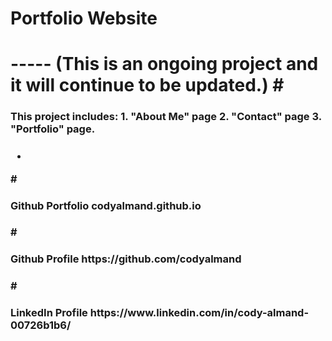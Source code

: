 <h1>Portfolio Website<h1>
-----
(This is an ongoing project and it will continue to be updated.)
#<h3>This project includes:
 1. "About Me" page 
 2. "Contact" page
 3. "Portfolio" page.
 <h3>
 
-
#<h3>Github Portfolio
 codyalmand.github.io
<h3>
#<h3>Github Profile
https://github.com/codyalmand
<h3>
#<h3> LinkedIn Profile 
 https://www.linkedin.com/in/cody-almand-00726b1b6/
 <h3>
